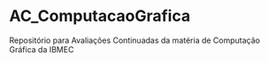 # AC_ComputacaoGrafica
Repositório para Avaliações Continuadas da matéria de Computação Gráfica da IBMEC
